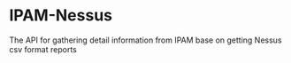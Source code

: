 # IPAM-Nessus
The API for gathering detail information from IPAM base on getting Nessus csv format reports
